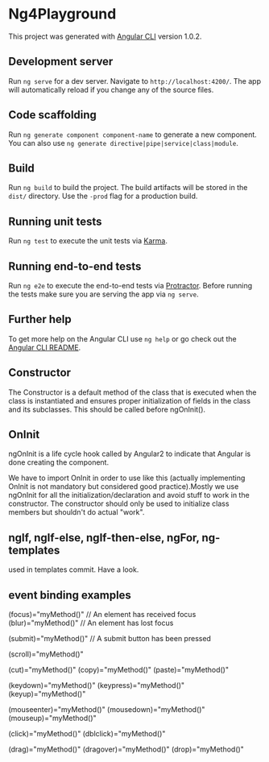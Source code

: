 # Ng4Playground

This project was generated with [Angular CLI](https://github.com/angular/angular-cli) version 1.0.2.

## Development server

Run `ng serve` for a dev server. Navigate to `http://localhost:4200/`. The app will automatically reload if you change any of the source files.

## Code scaffolding

Run `ng generate component component-name` to generate a new component. You can also use `ng generate directive|pipe|service|class|module`.

## Build

Run `ng build` to build the project. The build artifacts will be stored in the `dist/` directory. Use the `-prod` flag for a production build.

## Running unit tests

Run `ng test` to execute the unit tests via [Karma](https://karma-runner.github.io).

## Running end-to-end tests

Run `ng e2e` to execute the end-to-end tests via [Protractor](http://www.protractortest.org/).
Before running the tests make sure you are serving the app via `ng serve`.

## Further help

To get more help on the Angular CLI use `ng help` or go check out the [Angular CLI README](https://github.com/angular/angular-cli/blob/master/README.md).

## Constructor
The Constructor is a default method of the class that is executed when the class is instantiated and ensures proper initialization of fields in the class and its subclasses. This should be called before ngOnInit().

## OnInit
ngOnInit is a life cycle hook called by Angular2 to indicate that Angular is done creating the component.

We have to import OnInit in order to use like this (actually implementing OnInit is not mandatory but considered good practice).Mostly we use ngOnInit for all the initialization/declaration and avoid stuff to work in the constructor. The constructor should only be used to initialize class members but shouldn't do actual "work".

## ngIf, ngIf-else, ngIf-then-else, ngFor, ng-templates 
used in templates commit. Have a look.

## event binding examples
(focus)="myMethod()"  // An element has received focus
(blur)="myMethod()"   // An element has lost focus

(submit)="myMethod()"  // A submit button has been pressed

(scroll)="myMethod()"

(cut)="myMethod()"
(copy)="myMethod()"
(paste)="myMethod()"

(keydown)="myMethod()"
(keypress)="myMethod()"
(keyup)="myMethod()"

(mouseenter)="myMethod()"
(mousedown)="myMethod()"
(mouseup)="myMethod()"

(click)="myMethod()"
(dblclick)="myMethod()"

(drag)="myMethod()"
(dragover)="myMethod()"
(drop)="myMethod()"